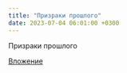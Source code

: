 ```yaml
---
title: "Призраки прошлого"
date: 2023-07-04 06:01:00 +0300
---
```


Призраки прошлого

[Вложение](/assets/vk_photos/2/zka4Z1oKBG4.jpg)
